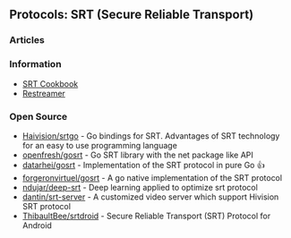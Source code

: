 ## Protocols: SRT (Secure Reliable Transport)


### Articles



### Information
- [SRT Cookbook](https://srtlab.github.io/srt-cookbook/) 
- [Restreamer](https://datarhei.com/)


### Open Source
- [Haivision/srtgo](https://github.com/Haivision/srtgo) - Go bindings for SRT. Advantages of SRT technology for an easy to use programming language
- [openfresh/gosrt](https://github.com/openfresh/gosrt) - Go SRT library with the net package like API
- [datarhei/gosrt](https://github.com/datarhei/gosrt) - Implementation of the SRT protocol in pure Go 👍
- [forgeronvirtuel/gosrt](https://github.com/forgeronvirtuel/gosrt) - A go native implementation of the SRT protocol
- [ndujar/deep-srt](https://github.com/ndujar/deep-srt) - Deep learning applied to optimize srt protocol
- [dantin/srt-server](https://github.com/dantin/srt-server) - A customized video server which support Hivision SRT protocol
- [ThibaultBee/srtdroid](https://github.com/ThibaultBee/srtdroid) - Secure Reliable Transport (SRT) Protocol for Android

